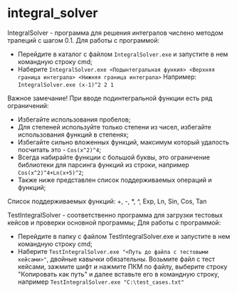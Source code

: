# integral_solver
IntegralSolver - программа для решения интегралов числено методом трапеций с шагом 0.1.
Для работы с программой:
- Перейдите в каталог с файлом `IntegralSolver.exe` и запустите в нем командную строку cmd;
- Наберите `IntegralSolver.exe <Подынтегральная функия> <Верхняя граница интеграла> <Нижняя граница интеграла>`
Например: `IntegralSolver.exe (x-1)^2 2 1`

Важное замечание! При вводе подинтегральной функции есть ряд ограничений:
- Избегайте использования пробелов;
- Для степеней используйте только степени из чисел, избегайте использования функций в степенях;
- Избегайте сильно вложенных функций, максимум который удалость посчитать это - `Cos(x^2)^4`;
- Всегда набирайте функции с большой буквы, это ограничение библиотеки для парсинга функций из строки, например `Cos(x^2)^4+Ln(x+5)^2`;
- Также ниже представлен список поддерживаемых операций и функций;

Список поддерживаемых функций: +, -, *, ^, Exp, Ln, Sin, Cos, Tan


TestIntegralSolver - соответственно программа для загрузки тестовых кейсов и проверки основной программы;
Для работы с программой:
- Перейдите в папку с файлом TestIntegralSolver.exe и запустите в нем командную строку cmd;
- Наберите `TestIntegralSolver.exe "<Путь до файла с тестовыми кейсами>"`, двойные кавычки обязательны.
Возьмите файл с тест кейсами, зажмите шифт и нажмите ПКМ по файлу, выберите строку "Копировать как путь" и далее вставьте его в командную строку, например `TestIntegralSolver.exe "C:\test_cases.txt"`
